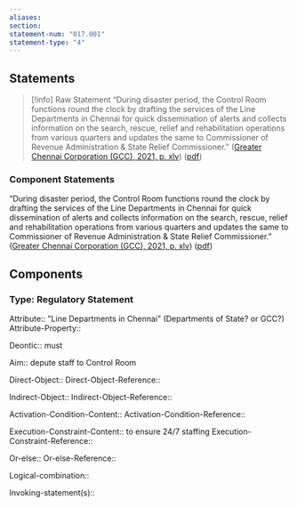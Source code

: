 ```yaml
---
aliases: 
section: 
statement-num: "017.001"
statement-type: "4"
---
```

## Statements 
> [!info] Raw Statement
> “During disaster period, the Control Room functions round the clock by drafting the services of the Line Departments in Chennai for quick dissemination of alerts and collects information on the search, rescue, relief and rehabilitation operations from various quarters and updates the same to Commissioner of Revenue Administration & State Relief Commissioner.” ([Greater Chennai Corporation (GCC), 2021, p. xlv](zotero://select/library/items/AZZSXLC8)) ([pdf](zotero://open-pdf/library/items/ZWDYK52D?page=45&annotation=BKVIWHPI)) 
> 

### Component Statements
“During disaster period, the Control Room functions round the clock by drafting the services of the Line Departments in Chennai for quick dissemination of alerts and collects information on the search, rescue, relief and rehabilitation operations from various quarters and updates the same to Commissioner of Revenue Administration & State Relief Commissioner.” ([Greater Chennai Corporation (GCC), 2021, p. xlv](zotero://select/library/items/AZZSXLC8)) ([pdf](zotero://open-pdf/library/items/ZWDYK52D?page=45&annotation=BKVIWHPI)) 
## Components
### Type: Regulatory Statement
Attribute:: "Line Departments in Chennai" (Departments of State? or GCC?)
Attribute-Property::

Deontic:: must 

Aim:: depute staff to Control Room

Direct-Object:: 
Direct-Object-Reference:: 

Indirect-Object::
Indirect-Object-Reference:: 

Activation-Condition-Content::
Activation-Condition-Reference:: 

Execution-Constraint-Content:: to ensure 24/7 staffing
Execution-Constraint-Reference:: 

Or-else::
Or-else-Reference:: 

Logical-combination::

Invoking-statement(s)::